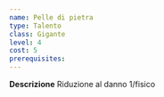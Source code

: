 ```yaml
---
name: Pelle di pietra
type: Talento
class: Gigante
level: 4
cost: 5
prerequisites: 
---
```


**Descrizione**
Riduzione al danno 1/fisico
